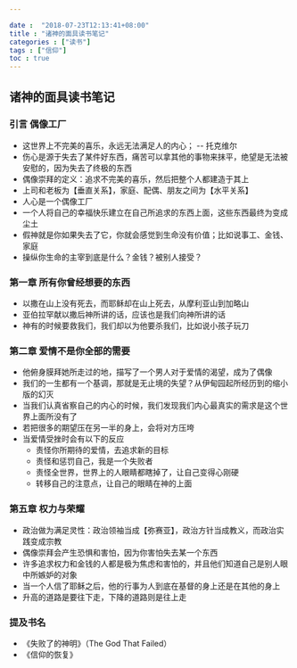 ```yaml
---

date :  "2018-07-23T12:13:41+08:00" 
title : "诸神的面具读书笔记" 
categories : ["读书"] 
tags : ["信仰"] 
toc : true
---
```


## 诸神的面具读书笔记 ##

### 引言 偶像工厂 ###

- 这世界上不完美的喜乐，永远无法满足人的内心；  -- 托克维尔
- 伤心是源于失去了某件好东西，痛苦可以拿其他的事物来抹平，绝望是无法被安慰的，因为失去了终极的东西
- 偶像崇拜的定义：追求不完美的喜乐，然后把整个人都建造于其上
- 上司和老板为【垂直关系】，家庭、配偶、朋友之间为【水平关系】
- 人心是一个偶像工厂
- 一个人将自己的幸福快乐建立在自己所追求的东西上面，这些东西最终为变成尘土
- 假神就是你如果失去了它，你就会感觉到生命没有价值；比如说事工、金钱、家庭
- 操纵你生命的主宰到底是什么？金钱？被别人接受？

### 第一章 所有你曾经想要的东西 ###
- 以撒在山上没有死去，而耶稣却在山上死去，从摩利亚山到加略山
- 亚伯拉罕献以撒后神所讲的话，应该也是我们向神所讲的话
- 神有的时候要救我们，我们却以为他要杀我们，比如说小孩子玩刀

### 第二章 爱情不是你全部的需要 ###
- 他俯身膜拜她所走过的地，描写了一个男人对于爱情的渴望，成为了偶像
- 我们的一生都有一个基调，那就是无止境的失望？从伊甸园起所经历到的缩小版的幻灭
- 当我们认真省察自己的内心的时候，我们发现我们内心最真实的需求是这个世界上面所没有了
- 若把很多的期望压在另一半的身上，会将对方压垮
- 当爱情受挫时会有以下的反应
  - 责怪你所期待的爱情，去追求新的目标
  - 责怪和惩罚自己，我是一个失败者
  - 责怪全世界，世界上的人眼睛都瞎掉了，让自己变得心刚硬
  - 转移自己的注意点，让自己的眼睛在神的上面

### 第五章 权力与荣耀 ###
- 政治做为满足灵性：政治领袖当成【弥赛亚】，政治方针当成教义，而政治实践变成宗教
- 偶像崇拜会产生恐惧和害怕，因为你害怕失去某一个东西
- 许多追求权力和金钱的人都是极为焦虑和害怕的，并且他们知道自己是别人眼中所嫉妒的对象
- 当一个人信了耶稣之后，他的行事为人到底在基督的身上还是在其他的身上
- 升高的道路是要往下走，下降的道路则是往上走



### 提及书名 ###
- 《失败了的神明》（The God That Failed）
- 《信仰的恢复》


